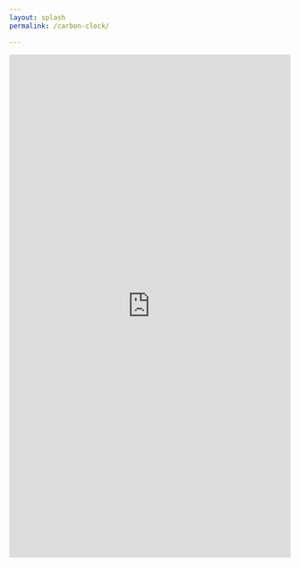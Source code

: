 ```yaml
---
layout: splash
permalink: /carbon-clock/

---
```



<iframe id="igraph" scrolling="no" style="border:none;" seamless="seamless" src="https://carbonclock.hugotiger.com" height="900px" width="100%"></iframe>
